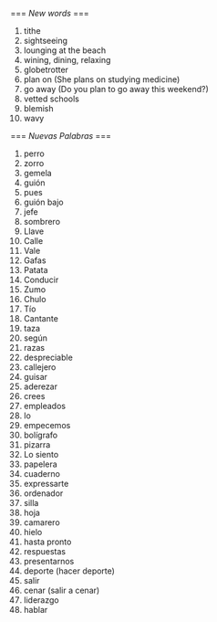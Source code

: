 === *New words* ===

1. tithe
2. sightseeing
3. lounging at the beach
4. wining, dining, relaxing
5. globetrotter
6. plan on (She plans on studying medicine)
7. go away (Do you plan to go away this weekend?)
8. vetted schools
9. blemish
10. wavy

=== *Nuevas Palabras* ===

1. perro
2. zorro
3. gemela
4. guión
5. pues
6. guión bajo
7. jefe
8. sombrero
9. Llave
10. Calle
11. Vale
12. Gafas
13. Patata
14. Conducir
15. Zumo
16. Chulo
17. Tío
18. Cantante
19. taza
20. según
21. razas
22. despreciable
23. callejero
24. guisar
25. aderezar
26. crees  
27. empleados
28. lo
29. empecemos
30. bolígrafo
31. pizarra
32. Lo siento
33. papelera
34. cuaderno
35. expressarte
36. ordenador
37. silla
38. hoja
39. camarero
40. hielo
41. hasta pronto
42. respuestas
43. presentarnos
44. deporte (hacer deporte)
45. salir
46. cenar (salir a cenar)
47. liderazgo
48. hablar
